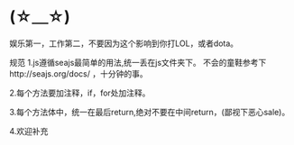 (☆＿☆)
========
娱乐第一，工作第二，不要因为这个影响到你打LOL，或者dota。

规范
1.js遵循seajs最简单的用法,统一丢在js文件夹下。
不会的童鞋参考下http://seajs.org/docs/
，十分钟的事。

2.每个方法要加注释，if，for处加注释。

3.每个方法体中，统一在最后return,绝对不要在中间return，(鄙视下恶心sale)。

4.欢迎补充

